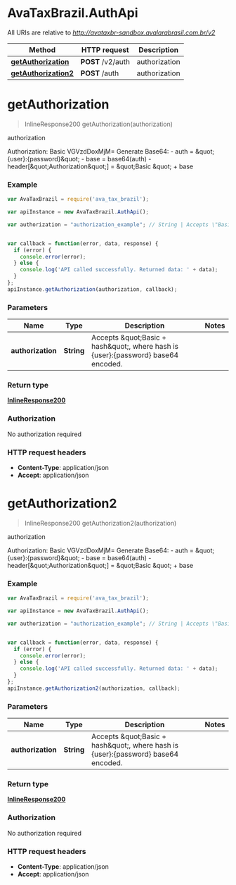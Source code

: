 # AvaTaxBrazil.AuthApi

All URIs are relative to *http://avataxbr-sandbox.avalarabrasil.com.br/v2*

Method | HTTP request | Description
------------- | ------------- | -------------
[**getAuthorization**](AuthApi.md#getAuthorization) | **POST** /v2/auth | authorization
[**getAuthorization2**](AuthApi.md#getAuthorization2) | **POST** /auth | authorization


<a name="getAuthorization"></a>
# **getAuthorization**
> InlineResponse200 getAuthorization(authorization)

authorization

Authorization: Basic VGVzdDoxMjM&#x3D;  Generate Base64:  - auth &#x3D; \&quot;{user}:{password}\&quot;  - base &#x3D; base64(auth)  - header[\&quot;Authorization\&quot;] &#x3D; \&quot;Basic \&quot; + base 

### Example
```javascript
var AvaTaxBrazil = require('ava_tax_brazil');

var apiInstance = new AvaTaxBrazil.AuthApi();

var authorization = "authorization_example"; // String | Accepts \"Basic + hash\", where hash is {user}:{password} base64 encoded. 


var callback = function(error, data, response) {
  if (error) {
    console.error(error);
  } else {
    console.log('API called successfully. Returned data: ' + data);
  }
};
apiInstance.getAuthorization(authorization, callback);
```

### Parameters

Name | Type | Description  | Notes
------------- | ------------- | ------------- | -------------
 **authorization** | **String**| Accepts \&quot;Basic + hash\&quot;, where hash is {user}:{password} base64 encoded.  | 

### Return type

[**InlineResponse200**](InlineResponse200.md)

### Authorization

No authorization required

### HTTP request headers

 - **Content-Type**: application/json
 - **Accept**: application/json

<a name="getAuthorization2"></a>
# **getAuthorization2**
> InlineResponse200 getAuthorization2(authorization)

authorization

Authorization: Basic VGVzdDoxMjM&#x3D;  Generate Base64:  - auth &#x3D; \&quot;{user}:{password}\&quot;  - base &#x3D; base64(auth)  - header[\&quot;Authorization\&quot;] &#x3D; \&quot;Basic \&quot; + base 

### Example
```javascript
var AvaTaxBrazil = require('ava_tax_brazil');

var apiInstance = new AvaTaxBrazil.AuthApi();

var authorization = "authorization_example"; // String | Accepts \"Basic + hash\", where hash is {user}:{password} base64 encoded. 


var callback = function(error, data, response) {
  if (error) {
    console.error(error);
  } else {
    console.log('API called successfully. Returned data: ' + data);
  }
};
apiInstance.getAuthorization2(authorization, callback);
```

### Parameters

Name | Type | Description  | Notes
------------- | ------------- | ------------- | -------------
 **authorization** | **String**| Accepts \&quot;Basic + hash\&quot;, where hash is {user}:{password} base64 encoded.  | 

### Return type

[**InlineResponse200**](InlineResponse200.md)

### Authorization

No authorization required

### HTTP request headers

 - **Content-Type**: application/json
 - **Accept**: application/json


